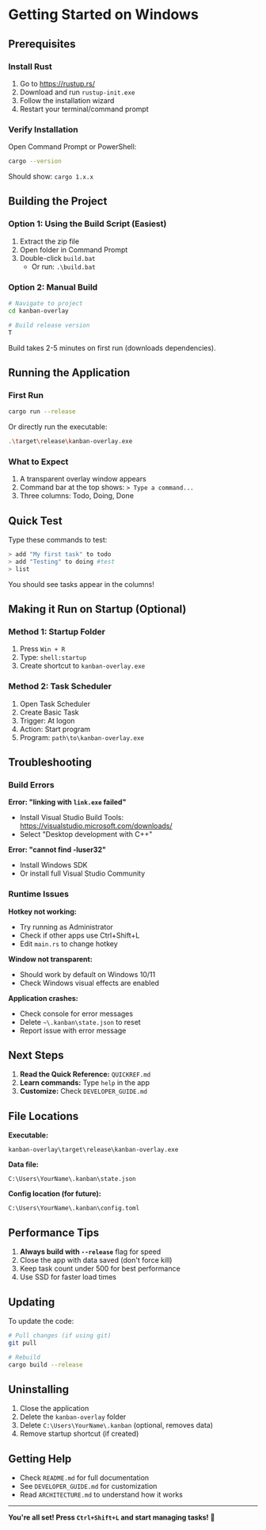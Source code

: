 # Getting Started on Windows

## Prerequisites

### Install Rust
1. Go to https://rustup.rs/
2. Download and run `rustup-init.exe`
3. Follow the installation wizard
4. Restart your terminal/command prompt

### Verify Installation
Open Command Prompt or PowerShell:
```bash
cargo --version
```
Should show: `cargo 1.x.x`

## Building the Project

### Option 1: Using the Build Script (Easiest)
1. Extract the zip file
2. Open folder in Command Prompt
3. Double-click `build.bat`
   - Or run: `.\build.bat`

### Option 2: Manual Build
```bash
# Navigate to project
cd kanban-overlay

# Build release version
T
```

Build takes 2-5 minutes on first run (downloads dependencies).

## Running the Application

### First Run
```bash
cargo run --release
```

Or directly run the executable:
```bash
.\target\release\kanban-overlay.exe
```

### What to Expect
1. A transparent overlay window appears
2. Command bar at the top shows: `> Type a command...`
3. Three columns: Todo, Doing, Done

## Quick Test

Type these commands to test:
```bash
> add "My first task" to todo
> add "Testing" to doing #test
> list
```

You should see tasks appear in the columns!

## Making it Run on Startup (Optional)

### Method 1: Startup Folder
1. Press `Win + R`
2. Type: `shell:startup`
3. Create shortcut to `kanban-overlay.exe`

### Method 2: Task Scheduler
1. Open Task Scheduler
2. Create Basic Task
3. Trigger: At logon
4. Action: Start program
5. Program: `path\to\kanban-overlay.exe`

## Troubleshooting

### Build Errors

**Error: "linking with `link.exe` failed"**
- Install Visual Studio Build Tools: https://visualstudio.microsoft.com/downloads/
- Select "Desktop development with C++"

**Error: "cannot find -luser32"**
- Install Windows SDK
- Or install full Visual Studio Community

### Runtime Issues

**Hotkey not working:**
- Try running as Administrator
- Check if other apps use Ctrl+Shift+L
- Edit `main.rs` to change hotkey

**Window not transparent:**
- Should work by default on Windows 10/11
- Check Windows visual effects are enabled

**Application crashes:**
- Check console for error messages
- Delete `~\.kanban\state.json` to reset
- Report issue with error message

## Next Steps

1. **Read the Quick Reference:** `QUICKREF.md`
2. **Learn commands:** Type `help` in the app
3. **Customize:** Check `DEVELOPER_GUIDE.md`

## File Locations

**Executable:**
```
kanban-overlay\target\release\kanban-overlay.exe
```

**Data file:**
```
C:\Users\YourName\.kanban\state.json
```

**Config location (for future):**
```
C:\Users\YourName\.kanban\config.toml
```

## Performance Tips

1. **Always build with `--release`** flag for speed
2. Close the app with data saved (don't force kill)
3. Keep task count under 500 for best performance
4. Use SSD for faster load times

## Updating

To update the code:
```bash
# Pull changes (if using git)
git pull

# Rebuild
cargo build --release
```

## Uninstalling

1. Close the application
2. Delete the `kanban-overlay` folder
3. Delete `C:\Users\YourName\.kanban` (optional, removes data)
4. Remove startup shortcut (if created)

## Getting Help

- Check `README.md` for full documentation
- See `DEVELOPER_GUIDE.md` for customization
- Read `ARCHITECTURE.md` to understand how it works

---

**You're all set! Press `Ctrl+Shift+L` and start managing tasks! 🚀**
